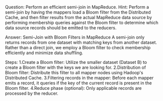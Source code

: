 Question:
Perform an efficient semi-join in MapReduce. Hint: Perform a
semi-join by having the mappers load a Bloom filter from the
Distributed Cache, and then filter results from the actual
MapReduce data source by performing membership queries against
the Bloom filter to determine which data source records should be
emitted to the reducers.

Answer:
Semi-Join with Bloom Filters in MapReduce
A semi-join only returns records from one dataset with matching keys from another dataset. Rather than a direct join, we employ a Bloom filter to check membership efficiently and minimize data shuffling.

Steps:
1.Create a Bloom filter: Utilize the smaller dataset (Dataset B) to create a Bloom filter with the keys we are looking for.
2.Distribution of Bloom filter: Distribute this filter to all mapper nodes using Hadoop's Distributed Cache.
3.Filtering records in the mapper: Before each mapper emits a record, it queries if the key of the current record is present in the Bloom filter.
4.Reduce phase (optional): Only applicable records are processed by the reducer.

